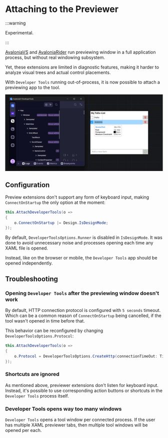 # Attaching to the Previewer

:::warning

Experimental.

:::

[AvaloniaVS](https://marketplace.visualstudio.com/items?itemName=AvaloniaTeam.AvaloniaVS) and [AvaloniaRider](https://plugins.jetbrains.com/plugin/14839-avaloniarider) run previewing window in a full application process, but without real windowing subsystem.

Yet, these extensions are limited in diagnostic features, making it harder to analyze visual trees and actual control placements.

With `Developer Tools` running out-of-process, it is now possible to attach a previewing app to the tool.

![Example of DevTools app attached to the previewer process](../../../../static/img/dev-tools//attaching-to-previewer.png)

## Configuration

Preview extensions don't support any form of keyboard input, making `ConnectOnStartup` the only option at the moment:

```csharp
this.AttachDeveloperTools(o =>
{
    o.ConnectOnStartup |= Design.IsDesignMode;
});
```

By default, `DeveloperToolsOptions.Runner` is disabled in `IsDesignMode`. It was done to avoid unnecessary noise and processes opening each time any XAML file is opened.

Instead, like on the browser or mobile, the `Developer Tools` app should be opened independently.

## Troubleshooting

### Opening `Developer Tools` after the previewing window doesn't work

By default, HTTP connection protocol is configured with `5 seconds` timeout. Which can be a common reason of `ConnectOnStartup` being cancelled, if the tool wasn't opened in time before that.

This behavior can be reconfigured by changing `DeveloperToolsOptions.Protocol`:

```csharp
this.AttachDeveloperTools(o =>
{
    o.Protocol = DeveloperToolsOptions.CreateHttp(connectionTimeOut: TimeSpan.FromMinutes(1));
});
```

### Shortcuts are ignored

As mentioned above, previewer extensions don't listen for keyboard input.
Instead, it's possible to use corresponding action buttons or shortcuts in the `Developer Tools` process itself.

### Developer Tools opens way too many windows

`Developer Tools` opens a tool window per connected process.
If the user has multiple XAML previewer tabs, then multiple tool windows will be opened per each.
